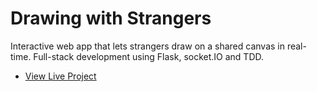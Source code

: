# Drawing with Strangers

Interactive web app that lets strangers draw on a shared canvas in real-time. Full-stack development using Flask, socket.IO and TDD.

- [View Live Project](http://draw.fundin.tech:8000/static/index.html)
